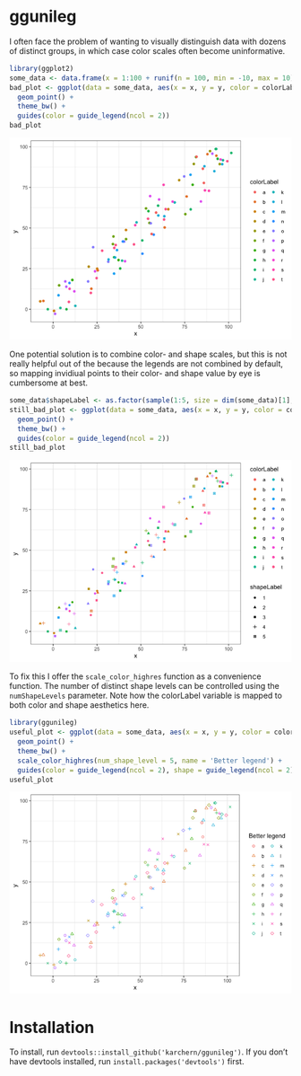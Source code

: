
# ggunileg

I often face the problem of wanting to visually distinguish data with
dozens of distinct groups, in which case color scales often become
uninformative.

``` r
library(ggplot2)
some_data <- data.frame(x = 1:100 + runif(n = 100, min = -10, max = 10), y = 1:100 + runif(n = 100, min = -10, max = 10), colorLabel = sample(letters[1:20], size = 100, replace = T))
bad_plot <- ggplot(data = some_data, aes(x = x, y = y, color = colorLabel)) +
  geom_point() +
  theme_bw() +
  guides(color = guide_legend(ncol = 2))
bad_plot
```

![](README_files/figure-gfm/unnamed-chunk-1-1.png)<!-- -->

One potential solution is to combine color- and shape scales, but this
is not really helpful out of the because the legends are not combined by
default, so mapping invidiual points to their color- and shape value by
eye is cumbersome at best.

``` r
some_data$shapeLabel <- as.factor(sample(1:5, size = dim(some_data)[1], replace = TRUE))
still_bad_plot <- ggplot(data = some_data, aes(x = x, y = y, color = colorLabel, shape = shapeLabel)) +
  geom_point() +
  theme_bw() +
  guides(color = guide_legend(ncol = 2))
still_bad_plot
```

![](README_files/figure-gfm/unnamed-chunk-2-1.png)<!-- -->

To fix this I offer the `scale_color_highres` function as a convenience
function. The number of distinct shape levels can be controlled using
the `numShapeLevels` parameter. Note how the colorLabel variable is
mapped to both color and shape aesthetics here.

``` r
library(ggunileg)
useful_plot <- ggplot(data = some_data, aes(x = x, y = y, color = colorLabel, shape = colorLabel)) +
  geom_point() +
  theme_bw() +
  scale_color_highres(num_shape_level = 5, name = 'Better legend') +
  guides(color = guide_legend(ncol = 2), shape = guide_legend(ncol = 2))
useful_plot
```

![](README_files/figure-gfm/unnamed-chunk-3-1.png)<!-- -->

# Installation

To install, run `devtools::install_github('karchern/ggunileg')`. If you
don’t have devtools installed, run `install.packages('devtools')` first.
